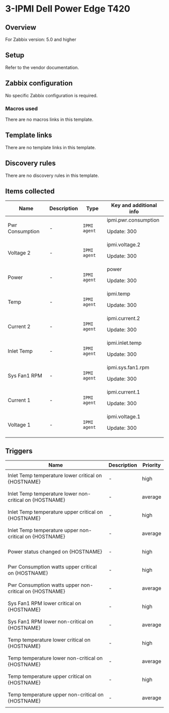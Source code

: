 # 3-IPMI Dell Power Edge T420

## Overview

For Zabbix version: 5.0 and higher

## Setup

Refer to the vendor documentation.

## Zabbix configuration

No specific Zabbix configuration is required.

### Macros used

There are no macros links in this template.

## Template links

There are no template links in this template.

## Discovery rules

There are no discovery rules in this template.

## Items collected

|Name|Description|Type|Key and additional info|
|----|-----------|----|----|
|Pwr Consumption|<p>-</p>|`IPMI agent`|ipmi.pwr.consumption<p>Update: 300</p>|
|Voltage 2|<p>-</p>|`IPMI agent`|ipmi.voltage.2<p>Update: 300</p>|
|Power|<p>-</p>|`IPMI agent`|power<p>Update: 300</p>|
|Temp|<p>-</p>|`IPMI agent`|ipmi.temp<p>Update: 300</p>|
|Current 2|<p>-</p>|`IPMI agent`|ipmi.current.2<p>Update: 300</p>|
|Inlet Temp|<p>-</p>|`IPMI agent`|ipmi.inlet.temp<p>Update: 300</p>|
|Sys Fan1 RPM|<p>-</p>|`IPMI agent`|ipmi.sys.fan1.rpm<p>Update: 300</p>|
|Current 1|<p>-</p>|`IPMI agent`|ipmi.current.1<p>Update: 300</p>|
|Voltage 1|<p>-</p>|`IPMI agent`|ipmi.voltage.1<p>Update: 300</p>|
## Triggers

|Name|Description|Priority|
|----|-----------|----|
|Inlet Temp temperature lower critical on {HOSTNAME}|<p>-</p>|high|
|Inlet Temp temperature lower non-critical on {HOSTNAME}|<p>-</p>|average|
|Inlet Temp temperature upper critical on {HOSTNAME}|<p>-</p>|high|
|Inlet Temp temperature upper non-critical on {HOSTNAME}|<p>-</p>|average|
|Power status changed on {HOSTNAME}|<p>-</p>|high|
|Pwr Consumption watts upper critical on {HOSTNAME}|<p>-</p>|high|
|Pwr Consumption watts upper non-critical on {HOSTNAME}|<p>-</p>|average|
|Sys Fan1 RPM lower critical on {HOSTNAME}|<p>-</p>|high|
|Sys Fan1 RPM lower non-critical on {HOSTNAME}|<p>-</p>|average|
|Temp temperature lower critical on {HOSTNAME}|<p>-</p>|high|
|Temp temperature lower non-critical on {HOSTNAME}|<p>-</p>|average|
|Temp temperature upper critical on {HOSTNAME}|<p>-</p>|high|
|Temp temperature upper non-critical on {HOSTNAME}|<p>-</p>|average|
